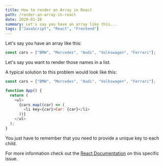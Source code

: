 ```yaml
---
title: How to render an Array in React
path: /render-an-array-in-react
date: 2020-01-28
summary: Let's say you have an array like this...
tags: ["JavaScript", "React", "Frontend"]
---
```


Let's say you have an array like this:

```javascript
const cars = ["BMW", "Mercedes", "Audi", "Volkswagen", "Ferrari"];
```

Let's say you want to render those names in a list.

A typical solution to this problem would look like this:

```javascript
const cars = ["BMW", "Mercedes", "Audi", "Volkswagen", "Ferrari"];

function App() {
  return (
    <ul>
      {cars.map((car) => (
        <li key={car}>Car: {car}</li>
      ))}
    </ul>
  );
}
```

You just have to remember that you need to provide a unique key to each child.

For more information check out the [React Documentation](https://fb.me/react-warning-keys) on this specific issue.

